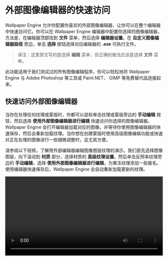 # 外部图像编辑器的快速访问

Wallpaper Engine 允许你配置你喜欢的外部图像编辑器，让你可以在整个编辑器中快速访问它。你可以在 Wallpaper Engine 编辑器中配置你选择的图像编辑器，方法是，在编辑器顶部找到 **文件** 菜单，然后选择 **编辑器设置**。在 **自定义图像编辑器路径** 旁边，单击 **选择** 按钮选择对应编辑器的 **.exe** 可执行文件。

> 译注：这里原文写的是选择 **编辑** 菜单，但正确的做法应该是选择 **文件** 菜单。

此功能适用于我们测试过的所有图像编辑程序，你可以轻松地将 Wallpaper Engine 与 Adobe Photoshop 等工具或 Paint.NET、 GIMP 等免费替代品连接起来。

## 快速访问外部图像编辑器

当你在处理任何纹理或蒙版时，你都可以鼠标单击纹理或蒙版旁边的 **手动编辑** 按钮，然后选择 **使用外部图像编辑器进行编辑** 快速访问你选择的图像编辑器。Wallpaper Engine 会打开编辑器加载对应的图像，并等待你使用图像编辑器的快速保存，然后会重新加载纹理。当你想在创建蒙版时使用高级图像编辑功能或快速对正在处理的图像进行一些细微调整时，这尤其方便。

请参阅以下视频，了解用外部编辑器编辑图像图层纹理的演示。我们首先选择图像图层，向下滚动到 **材质** 部分，选择材质的 **高级纹理设置**。然后单击反照率纹理旁边的 **手动编辑**，选择 **使用外部图像编辑器进行编辑**，为果冻纹理添加一些眉毛。使用编辑器快速保存后，Wallpaper Engine 会自动重新加载更新的纹理。

<video width="100%" controls>
  <source :src="$withBase('/videos/external_editor.mp4')" type="video/mp4">
  Your browser does not support the video tag.
</video>
